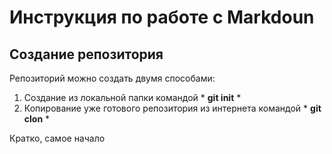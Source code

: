 # Инструкция по работе с Markdoun

## Создание репозитория

Репозиторий можно создать двумя способами:

1. Создание из локальной папки командой * **git init** *
2. Копирование уже готового репозитория из интернета командой * **git clon** *

Кратко, самое начало
